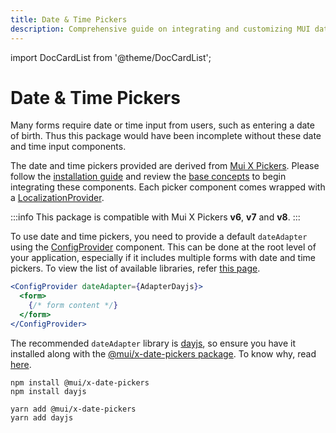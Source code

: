 ```yaml
---
title: Date & Time Pickers
description: Comprehensive guide on integrating and customizing MUI date and time pickers for efficient form input handling.
---
```


import DocCardList from '@theme/DocCardList';

# Date & Time Pickers

Many forms require date or time input from users, such as entering a date of birth. Thus this package would have been incomplete without these date and time input components.

The date and time pickers provided are derived from [Mui X Pickers](https://mui.com/x/react-date-pickers/). Please follow the [installation guide](https://mui.com/x/react-date-pickers/getting-started/) and review the [base concepts](https://mui.com/x/react-date-pickers/base-concepts/)  to begin integrating these components. Each picker component comes wrapped with a [LocalizationProvider](https://mui.com/x/api/date-pickers/localization-provider/).

:::info
This package is compatible with Mui X Pickers **v6**, **v7** and **v8**.
:::

To use date and time pickers, you need to provide a default `dateAdapter` 
using the [ConfigProvider](../../customization) component. This can be done at the root level of your application, especially if it includes multiple forms with date and time pickers. To view the list of available libraries, refer [this page](https://mui.com/x/react-date-pickers/base-concepts/#available-libraries).

```jsx
<ConfigProvider dateAdapter={AdapterDayjs}>
  <form>
    {/* form content */}
  </form>
</ConfigProvider>
```

The recommended `dateAdapter` library is [dayjs](https://www.npmjs.com/package/dayjs), so ensure you have it installed along with the [@mui/x-date-pickers package](https://www.npmjs.com/package/@mui/x-date-pickers).
To know why, read [here](https://mui.com/x/react-date-pickers/base-concepts/#recommended-library).

```
npm install @mui/x-date-pickers
npm install dayjs
```
```
yarn add @mui/x-date-pickers
yarn add dayjs
```

<DocCardList />